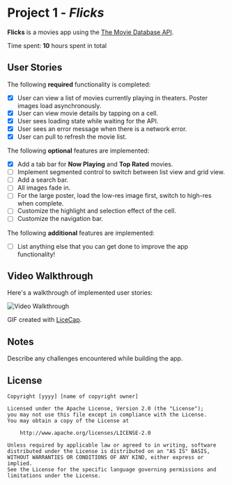 # Project 1 - *Flicks*

**Flicks** is a movies app using the [The Movie Database API](http://docs.themoviedb.apiary.io/#).

Time spent: **10** hours spent in total

## User Stories

The following **required** functionality is completed:

- [X] User can view a list of movies currently playing in theaters. Poster images load asynchronously.
- [X] User can view movie details by tapping on a cell.
- [X] User sees loading state while waiting for the API.
- [X] User sees an error message when there is a network error.
- [X] User can pull to refresh the movie list.

The following **optional** features are implemented:

- [X] Add a tab bar for **Now Playing** and **Top Rated** movies.
- [ ] Implement segmented control to switch between list view and grid view.
- [ ] Add a search bar.
- [ ] All images fade in.
- [ ] For the large poster, load the low-res image first, switch to high-res when complete.
- [ ] Customize the highlight and selection effect of the cell.
- [ ] Customize the navigation bar.

The following **additional** features are implemented:

- [ ] List anything else that you can get done to improve the app functionality!

## Video Walkthrough

Here's a walkthrough of implemented user stories:

<img src='http://i.imgur.com/fHYHjbU.gif' title='Video Walkthrough' width='' alt='Video Walkthrough' />

GIF created with [LiceCap](http://www.cockos.com/licecap/).

## Notes

Describe any challenges encountered while building the app.

## License

    Copyright [yyyy] [name of copyright owner]

    Licensed under the Apache License, Version 2.0 (the "License");
    you may not use this file except in compliance with the License.
    You may obtain a copy of the License at

        http://www.apache.org/licenses/LICENSE-2.0

    Unless required by applicable law or agreed to in writing, software
    distributed under the License is distributed on an "AS IS" BASIS,
    WITHOUT WARRANTIES OR CONDITIONS OF ANY KIND, either express or implied.
    See the License for the specific language governing permissions and
    limitations under the License.
